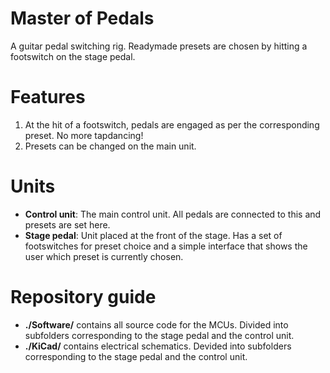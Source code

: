 # Master of Pedals
A guitar pedal switching rig. Readymade presets are chosen by hitting a
footswitch on the stage pedal. 

# Features

1. At the hit of a footswitch, pedals are engaged as per the corresponding
   preset. No more tapdancing!
2. Presets can be changed on the main unit.

# Units

- __Control unit__: The main control unit. All pedals are connected to this and
presets are set here. 
- __Stage pedal__: Unit placed at the front of the stage. Has a set of
  footswitches for preset choice and a simple interface that shows the user
which preset is currently chosen.

# Repository guide

- __./Software/__ contains all source code for the MCUs. Divided into subfolders
corresponding to the stage pedal and the control unit.
- __./KiCad/__ contains electrical schematics. Devided into subfolders corresponding to the stage pedal and the control unit.
